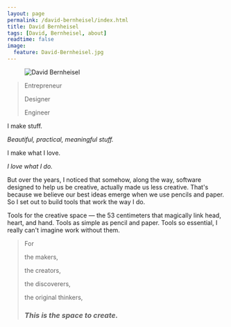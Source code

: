 ```yaml
---
layout: page
permalink: /david-bernheisel/index.html
title: David Bernheisel
tags: [David, Bernheisel, about]
readtime: false
image:
  feature: David-Bernheisel.jpg
---
```

<figure>
  <img src="{{ site.url }}/images/david-bernheisel.jpg" alt="David Bernheisel">
</figure>

>Entrepreneur
>
>Designer
>
>Engineer

I
make
stuff.


*Beautiful, practical, meaningful stuff.*


I make what I love.

*I love what I do.*


But over the years, I noticed that somehow, along the way, software designed to help us be creative, actually made us less creative. That's because we believe our best ideas emerge when we use pencils and paper.
So I set out to build tools that work the way I do.


Tools for the creative space — the 53 centimeters that magically link head, heart, and hand. Tools as simple as pencil and paper. Tools so essential, I  really can't imagine work without them.


> For
>
> the makers,
>
> the creators,
>
> the discoverers,
>
> the original thinkers,
>
> ### *This is the space to create.* ###

